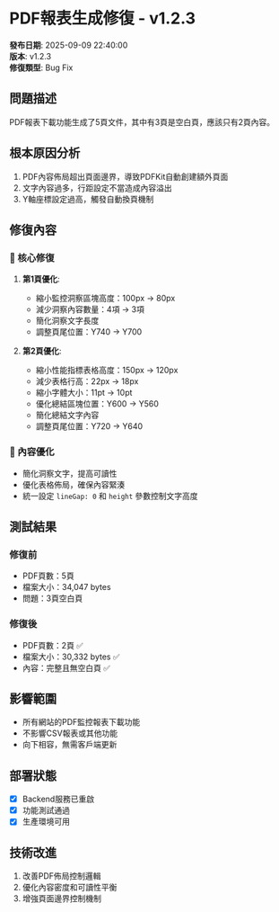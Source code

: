 # PDF報表生成修復 - v1.2.3

**發布日期**: 2025-09-09 22:40:00  
**版本**: v1.2.3  
**修復類型**: Bug Fix

## 問題描述
PDF報表下載功能生成了5頁文件，其中有3頁是空白頁，應該只有2頁內容。

## 根本原因分析
1. PDF內容佈局超出頁面邊界，導致PDFKit自動創建額外頁面
2. 文字內容過多，行距設定不當造成內容溢出
3. Y軸座標設定過高，觸發自動換頁機制

## 修復內容

### 🔧 核心修復
1. **第1頁優化**:
   - 縮小監控洞察區塊高度：100px → 80px
   - 減少洞察內容數量：4項 → 3項
   - 簡化洞察文字長度
   - 調整頁尾位置：Y740 → Y700

2. **第2頁優化**:
   - 縮小性能指標表格高度：150px → 120px
   - 減少表格行高：22px → 18px
   - 縮小字體大小：11pt → 10pt
   - 優化總結區塊位置：Y600 → Y560
   - 簡化總結文字內容
   - 調整頁尾位置：Y720 → Y640

### 📝 內容優化
- 簡化洞察文字，提高可讀性
- 優化表格佈局，確保內容緊湊
- 統一設定 `lineGap: 0` 和 `height` 參數控制文字高度

## 測試結果

### 修復前
- PDF頁數：5頁
- 檔案大小：34,047 bytes
- 問題：3頁空白頁

### 修復後
- PDF頁數：2頁 ✅
- 檔案大小：30,332 bytes ✅  
- 內容：完整且無空白頁 ✅

## 影響範圍
- 所有網站的PDF監控報表下載功能
- 不影響CSV報表或其他功能
- 向下相容，無需客戶端更新

## 部署狀態
- [x] Backend服務已重啟
- [x] 功能測試通過
- [x] 生產環境可用

## 技術改進
1. 改善PDF佈局控制邏輯
2. 優化內容密度和可讀性平衡
3. 增強頁面邊界控制機制